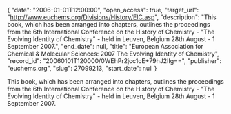 {
  "date": "2006-01-01T12:00:00", 
  "open_access": true, 
  "target_url": "http://www.euchems.org/Divisions/History/EIC.asp", 
  "description": "This book, which has been arranged into chapters, outlines the proceedings from the 6th International Conference on the History of Chemistry - \"The Evolving Identity of Chemistry\" - held in Leuven, Belgium 28th August - 1 September 2007.", 
  "end_date": null, 
  "title": "European Association for Chemical & Molecular Sciences: 2007 The Evolving Identity of Chemistry", 
  "record_id": "20060101T120000/0WEhPr2jcc1cE+79hJ2IIg==", 
  "publisher": "euchems.org", 
  "slug": 27099213, 
  "start_date": null
}

This book, which has been arranged into chapters, outlines the proceedings from the 6th International Conference on the History of Chemistry - "The Evolving Identity of Chemistry" - held in Leuven, Belgium 28th August - 1 September 2007.